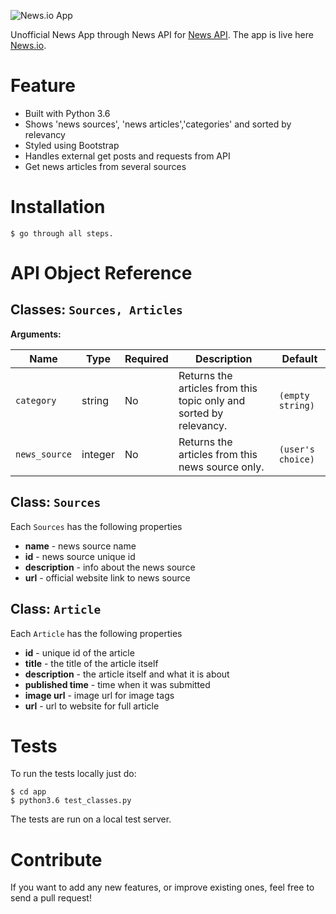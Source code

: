 ![News.io App](https://support.apple.com/library/content/dam/edam/applecare/images/en_US/mac_apps/itunes/iphone7-ipad-use-news-hero.jpg)

Unofficial News App through News API for [News API](https://newsapi.org/).
The app is live here [News.io](https://news-io.herokuapp.com/).


Feature
========

- Built with Python 3.6
- Shows 'news sources', 'news articles','categories' and sorted by relevancy
- Styled using Bootstrap
- Handles external get posts and requests from API
- Get news articles from several sources


Installation
========

    $ go through all steps.



API Object Reference
========

## Classes: `Sources, Articles`


**Arguments:**

| Name | Type | Required | Description | Default |
| ---- | ---- | -------- | ----------- | ------- |
| `category` | string | No | Returns the articles from this topic only and sorted by relevancy. | `(empty string)`  |
| `news_source` | integer | No | Returns the articles from this news source only. | `(user's choice)` |



## Class: `Sources`

Each `Sources` has the following properties

- **name** - news source name
- **id** - news source unique id
- **description** - info about the news source
- **url** - official website link to news source

## Class: `Article`

Each `Article` has the following properties

- **id** - unique id of the article
- **title** - the title of the article itself
- **description** - the article itself and what it is about
- **published time** - time when it was submitted
- **image url** - image url for image tags
- **url** - url to website for full article

Tests
========

To run the tests locally just do:

    $ cd app
    $ python3.6 test_classes.py


The tests are run on a local test server.

Contribute
========

If you want to add any new features, or improve existing ones, feel free to send a pull request!
